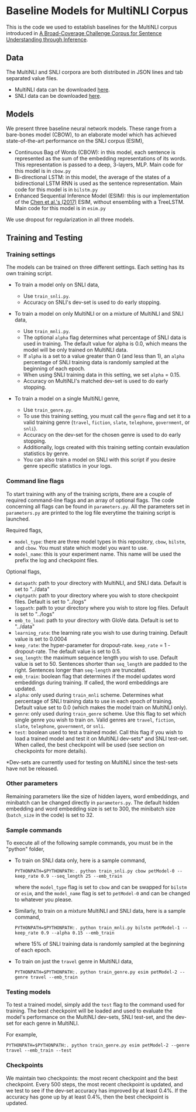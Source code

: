 # Baseline Models for MultiNLI Corpus

This is the code we used to establish baselines for the MultiNLI corpus introduced in [A Broad-Coverage Challenge Corpus for Sentence Understanding through Inference](https://arxiv.org/pdf/1704.05426.pdf).

## Data
The MultiNLI and SNLI corpora are both distributed in JSON lines and tab separated value files. 

- MultiNLI data can be downloaded [here](https://www.nyu.edu/projects/bowman/multinli/multinli_0.9.pdf).
- SNLI data can be downloaded [here](https://www.nyu.edu/projects/bowman/multinli/snli_1.0.zip).

## Models
We present three baseline neural network models. These range from a bare-bones model (CBOW), to an elaborate model which has achieved state-of-the-art performance on the SNLI corpus (ESIM),

- Continuous Bag of Words (CBOW):  in this model, each sentence is represented as the sum of the embedding representations of its
words. This representation is passed to a deep, 3-layers, MLP. Main code for this model is in `cbow.py`
- Bi-directional LSTM: in this model, the average of the states of
a bidirectional LSTM RNN is used as the sentence representation. Main code for this model is in `bilstm.py`
- Enhanced Sequential Inference Model (ESIM): this is our implementation of the [Chen et al.'s (2017)](https://arxiv.org/pdf/1609.06038v2.pdf) ESIM, without ensembling with a TreeLSTM. Main code for this model is in `esim.py`

We use dropout for regularization in all three models.

## Training and Testing

### Training settings

The models can be  trained on three different settings. Each setting has its own training script.

- To train a model only on SNLI data, 
	- Use `train_snli.py`. 
	- Accuracy on SNLI's dev-set is used to do early stopping. 

- To train a model on only MultiNLI or on a mixture of MultiNLI and SNLI data, 
	- Use `train_mnli.py`. 
	- The optional `alpha` flag determines what percentage of SNLI data is used in training. The default value for alpha is 0.0, which means the model will be only trained on MultiNLI data. 
	- If `alpha` is a set to a value greater than 0 (and less than 1), an `alpha` percentage of SNLI training data is randomly sampled at the beginning of each epoch. 
	- When using SNLI training data in this setting, we set `alpha` = 0.15.
	- Accuracy on MultiNLI's matched dev-set is used to do early stopping.

- To train a model on a single MultiNLI genre, 
	- Use `train_genre.py`. 
	- To use this training setting, you must call the `genre` flag and set it to a valid training genre (`travel`, `fiction`, `slate`, `telephone`, `government`, or `snli`). 
	- Accuracy on the dev-set for the chosen genre is used to do early stopping. 
	- Additionally, logs created with this training setting contain evaulation statistics by genre. 
	- You can also train a model on SNLI with this script if you desire genre specific statistics in your logs. 

### Command line flags

To start training with any of the training scripts, there are a couple of required command-line flags and an array of optional flags. The code concerning all flags can be found in `parameters.py`. All the parameters set in `parameters.py` are printed to the log file everytime the training script is launched. 

Required flags,

- `model_type`: there are three model types in this repository, `cbow`, `bilstm`, and `cbow`. You must state which model you want to use.
- `model_name`: this is your experiment name. This name will be used the prefix the log and checkpoint files. 

Optional flags,

- `datapath`: path to your directory with MultiNLI, and SNLI data. Default is set to "../data"
- `ckptpath`: path to your directory where you wish to store checkpoint files. Default is set to "../logs"
- `logpath`: path to your directory where you wish to store log files. Default is set to "../logs"
- `emb_to_load`: path to your directory with GloVe data. Default is set to "../data"
- `learning_rate`: the learning rate you wish to use during training. Default value is set to 0.0004
- `keep_rate`: the hyper-parameter for dropout-rate. `keep_rate` = 1 - dropout-rate. The default value is set to 0.5.
- `seq_length`: the maximum sequence length you wish to use. Default value is set to 50. Sentences shorter than `seq_length` are padded to the right. Sentences longer than `seq-length` are truncated. 
- `emb_train`: boolean flag that determines if the model updates word embeddings during training. If called, the word embeddings are updated. 
- `alpha`: only used during `train_mnli` scheme. Determines what percentage of SNLI training data to use in each epoch of training. Default value set to 0.0 (which makes the model train on MultiNLI only).
- `genre`: only used during `train_genre` scheme. Use this flag to set which single genre you wish to train on. Valid genres are `travel`, `fiction`, `slate`, `telephone`, `government`, or `snli`.
- `test`: boolean used to test a trained model. Call this flag if you wish to load a trained model and test it on MultiNLI dev-sets* and SNLI test-set. When called, the best checkpoint will be used (see section on checkpoints for more details).

 
*Dev-sets are currently used for testing on MultiNLI since the test-sets have not be released. 

### Other parameters

Remaining parameters like the size of hidden layers, word embeddings, and minibatch can be changed directly in `parameters.py`. The default hidden embedding and word embedding size is set to 300, the minibatch size (`batch_size` in the code) is set to 32.

### Sample commands
To execute all of the following sample commands, you must be in the "python" folder,

- To train on SNLI data only, here is a sample command,

	`PYTHONPATH=$PYTHONPATH:. python train_snli.py cbow petModel-0 --keep_rate 0.9 --seq_length 25 --emb_train`

	where the `model_type` flag is set to `cbow` and can be swapped for `bilstm` or `esim`, and the `model_name` flag is set to `petModel-0` and can be changed to whatever you please.

- Similarly, to train on a mixture MultiNLI and SNLI data, here is a sample command,

	`PYTHONPATH=$PYTHONPATH:. python train_mnli.py bilstm petModel-1 --keep_rate 0.9 --alpha 0.15 --emb_train`

	where 15% of SNLI training data is randomly sampled at the beginning of each epoch. 

- To train on just the `travel` genre in MultiNLI data,

	`PYTHONPATH=$PYTHONPATH:. python train_genre.py esim petModel-2 --genre travel --emb_train`

### Testing models

To test a trained model, simply add the `test` flag to the command used for training. The best checkpoint will be loaded and used to evaluate the model's performance on the MultiNLI dev-sets, SNLI test-set, and the dev-set for each genre in MultiNLI.

For example,

`PYTHONPATH=$PYTHONPATH:. python train_genre.py esim petModel-2 --genre travel --emb_train --test`


### Checkpoints 

We maintain two checkpoints: the most recent checkpoint and the best checkpoint. Every 500 steps, the most recent checkpoint is updated, and we test to see if the dev-set accuracy has improved by at least 0.4%. If the accuracy has gone up by at least 0.4%, then the best checkpoint is updated.

